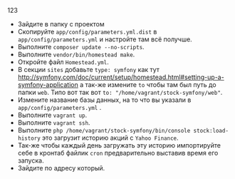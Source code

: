 123

- Зайдите в папку с проектом
- Скопируйте `app/config/parameters.yml.dist` в `app/config/parameters.yml` и настройте там всё получше.
- Выполните `composer update --no-scripts`.
- Выполните `vendor/bin/homestead make`.
- Откройте файл `Homestead.yml`.
- В секции `sites` добавьте `type: symfony` как тут http://symfony.com/doc/current/setup/homestead.html#setting-up-a-symfony-application а так-же измените `to` чтобы там был путь до папки `web`. Типо вот так вот `to: "/home/vagrant/stock-symfony/web"`.
- Измените название базы данных, на то что вы указали в `app/config/parameters.yml` .
- Выполните `vagrant up`.
- Выполните `vagrant ssh`.
- Выполните `php /home/vagrant/stock-symfony/bin/console stock:load-history` это загрузит историю акций с `Yahoo Finance`.
- Так-же чтобы каждый день загружать эту историю импортируйте себе в кронтаб файлик `cron` предварительно выставив время его запуска.
- Зайдите по адресу который.
